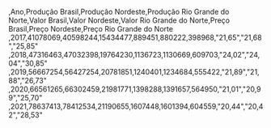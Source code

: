 ,Ano,Produção Brasil,Produção Nordeste,Produção Rio Grande do Norte,Valor Brasil,Valor Nordeste,Valor Rio Grande do Norte,Preço Brasil,Preço Nordeste,Preço Rio Grande do Norte
,2017,41078069,40598244,15434477,889451,880222,398968,"21,65","21,68","25,85"
,2018,47316463,47032398,19764230,1136723,1130669,609703,"24,02","24,04","30,85"
,2019,56667254,56427254,20781851,1240401,1234684,555422,"21,89","21,88","26,73"
,2020,66561265,66302459,21981771,1398288,1391657,564950,"21,01","20,99","25,70"
,2021,78637413,78412534,21190655,1607448,1601394,604559,"20,44","20,42","28,53"
